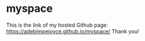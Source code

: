 # myspace 
This is the link of my hosted Github page: https://adebimpejoyce.github.io/myspace/
Thank you!
